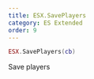 ```yaml
---
title: ESX.SavePlayers
category: ES Extended
order: 9
---
```


```lua
ESX.SavePlayers(cb)
```

Save players
